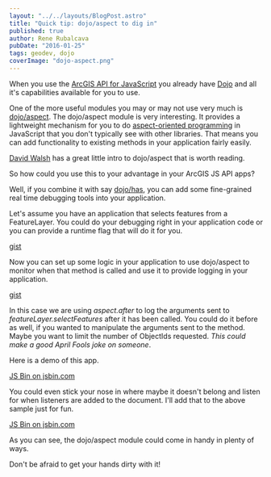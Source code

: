 ```yaml
---
layout: "../../layouts/BlogPost.astro"
title: "Quick tip: dojo/aspect to dig in"
published: true
author: Rene Rubalcava
pubDate: "2016-01-25"
tags: geodev, dojo
coverImage: "dojo-aspect.png"
---
```


When you use the [ArcGIS API for JavaScript](https://developers.arcgis.com/javascript/) you already have [Dojo](https://dojotoolkit.org/) and all it's capabilities available for you to use.

One of the more useful modules you may or may not use very much is [dojo/aspect](https://dojotoolkit.org/reference-guide/1.10/dojo/aspect.html). The dojo/aspect module is very interesting. It provides a lightweight mechanism for you to do [aspect-oriented programming](https://en.wikipedia.org/wiki/Aspect-oriented_programming) in JavaScript that you don't typically see with other libraries. That means you can add functionality to existing methods in your application fairly easily.

[David Walsh](https://davidwalsh.name/dojo-aspect) has a great little intro to dojo/aspect that is worth reading.

So how could you use this to your advantage in your ArcGIS JS API apps?

Well, if you combine it with say [dojo/has](https://dojotoolkit.org/reference-guide/1.10/dojo/has.html), you can add some fine-grained real time debugging tools into your application.

Let's assume you have an application that selects features from a FeatureLayer. You could do your debugging right in your application code or you can provide a runtime flag that will do it for you.

[gist](https://gist.github.com/odoe/7134943d3916dbeca89f)

Now you can set up some logic in your application to use dojo/aspect to monitor when that method is called and use it to provide logging in your application.

[gist](https://gist.github.com/odoe/fb483f2c32a7a09ac2e5)

In this case we are using _aspect.after_ to log the arguments sent to _featureLayer.selectFeatures_ after it has been called. You could do it before as well, if you wanted to manipulate the arguments sent to the method. Maybe you want to limit the number of ObjectIds requested. _This could make a good April Fools joke on someone_.

Here is a demo of this app.

[JS Bin on jsbin.com](http://jsbin.com/jowifa/2/embed?js,console,output)

You could even stick your nose in where maybe it doesn't belong and listen for when listeners are added to the document. I'll add that to the above sample just for fun.

[JS Bin on jsbin.com](http://jsbin.com/jowifa/3/embed?js,console,output)

As you can see, the dojo/aspect module could come in handy in plenty of ways.

Don't be afraid to get your hands dirty with it!
